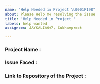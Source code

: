 ```yaml
---
name: "Help Needed in Project \U0001F198"
about: Please Help me resolving the issue
title: 'Help Needed in Project '
labels: help wanted
assignees: JAYKALIA007, Subhampreet

---
```


### Project Name :

### Issue Faced :

### Link to Repository of the Project :
